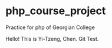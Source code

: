 # php_course_project
Practice for php of Georgian College

Hello! This is Yi-Tzeng, Chen.
Git Test.
